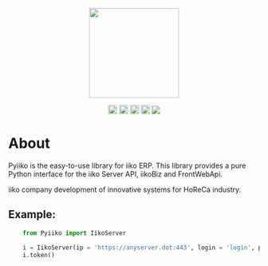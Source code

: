 <p align="center"><img src="https://habrastorage.org/webt/bi/od/mp/biodmpylxpnkxhjtewsjro_-8ps.jpeg" height="180"></p>
<p align="center">
<a href="https://badge.fury.io/py/Pyiiko"><img src="https://badge.fury.io/py/Pyiiko.svg" alt="PyPI version" height="18"></a>
<a href="https://app.codeship.com/projects/291583"><img src="https://app.codeship.com/projects/d54f0350-4280-0136-4bbb-762c3d000702/status?branch=master" alt="PyPI version" height="18"></a>
<a href="https://www.apache.org/licenses/LICENSE-2.0"><img src="https://img.shields.io/pypi/l/requests.svg" alt="PyPI version" height="18"></a>
<a href="https://www.python.org/"><img src="https://img.shields.io/pypi/pyversions/Django.svg" alt="PyPI version" height="18"></a>
<a class="badge-align" href="https://www.codacy.com/app/gadzhi/pyiiko?utm_source=github.com&amp;utm_medium=referral&amp;utm_content=gadzhi/pyiiko&amp;utm_campaign=Badge_Grade"><img src="https://api.codacy.com/project/badge/Grade/111e9dc6beb9422ca85f4810f01fb33c"/></a>

   

# About

Pyiiko is the easy-to-use library for iiko ERP. This library provides a pure Python interface for the iiko Server API, iikoBiz and FrontWebApi.

iiko company development of innovative systems for HoReCa industry.

## Example:

```python
    from Pyiiko import IikoServer

    i = IikoServer(ip = 'https://anyserver.dot:443', login = 'login', password = 'password in SHA1 HASH')
    i.token()
    
```
